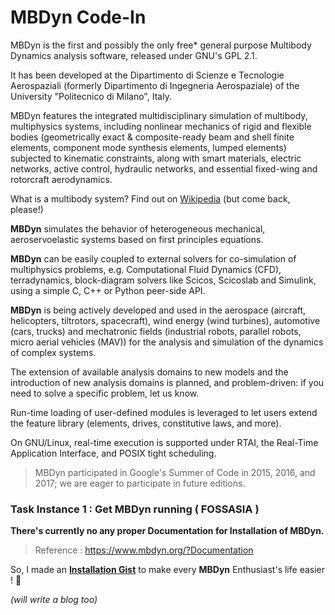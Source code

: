 # MBDyn Code-In

MBDyn is the first and possibly the only free* general purpose Multibody Dynamics analysis software, released under GNU's GPL 2.1.

It has been developed at the Dipartimento di Scienze e Tecnologie Aerospaziali (formerly Dipartimento di Ingegneria Aerospaziale) of the University "Politecnico di Milano", Italy.

MBDyn features the integrated multidisciplinary simulation of multibody, multiphysics systems, including nonlinear mechanics of rigid and flexible bodies (geometrically exact & composite-ready beam and shell finite elements, component mode synthesis elements, lumped elements) subjected to kinematic constraints, along with smart materials, electric networks, active control, hydraulic networks, and essential fixed-wing and rotorcraft aerodynamics.

What is a multibody system? Find out on [Wikipedia](https://en.wikipedia.org/wiki/Multibody) (but come back, please!)

**MBDyn** simulates the behavior of heterogeneous mechanical, aeroservoelastic systems based on first principles equations.

**MBDyn** can be easily coupled to external solvers for co-simulation of multiphysics problems, e.g. Computational Fluid Dynamics (CFD), terradynamics, block-diagram solvers like Scicos, Scicoslab and Simulink, using a simple C, C++ or Python peer-side API.

**MBDyn** is being actively developed and used in the aerospace (aircraft, helicopters, tiltrotors, spacecraft), wind energy (wind turbines), automotive (cars, trucks) and mechatronic fields (industrial robots, parallel robots, micro aerial vehicles (MAV)) for the analysis and simulation of the dynamics of complex systems.

The extension of available analysis domains to new models and the introduction of new analysis domains is planned, and problem-driven: if you need to solve a specific problem, let us know.

Run-time loading of user-defined modules is leveraged to let users extend the feature library (elements, drives, constitutive laws, and more).

On GNU/Linux, real-time execution is supported under RTAI, the Real-Time Application Interface, and POSIX tight scheduling.

> MBDyn participated in Google's Summer of Code in 2015, 2016, and 2017; we are eager to participate in future editions.


### Task Instance 1 : Get MBDyn running ( FOSSASIA )

**There's currently no any proper Documentation for Installation of MBDyn.**

> Reference : https://www.mbdyn.org/?Documentation

So, I made an **[Installation Gist](https://gist.github.com/0x48piraj/bb436bc8f9333c50aa6f9aa432edbf41)** to make every **MBDyn** Enthusiast's life easier ! :tada:

*(will write a blog too)*

